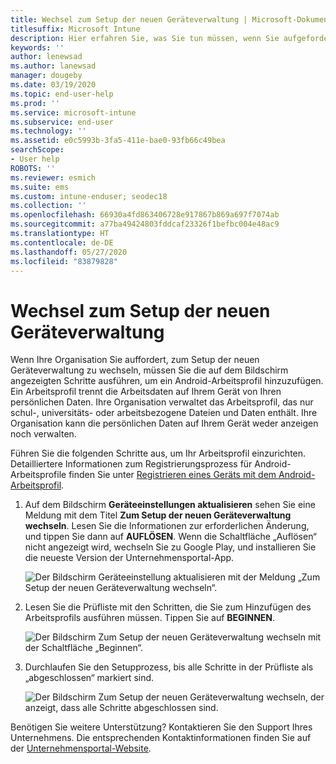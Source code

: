 ```yaml
---
title: Wechsel zum Setup der neuen Geräteverwaltung | Microsoft-Dokumentation
titlesuffix: Microsoft Intune
description: Hier erfahren Sie, was Sie tun müssen, wenn Sie aufgefordert werden, zum Setup der neuen Geräteverwaltung zu wechseln.
keywords: ''
author: lenewsad
ms.author: lanewsad
manager: dougeby
ms.date: 03/19/2020
ms.topic: end-user-help
ms.prod: ''
ms.service: microsoft-intune
ms.subservice: end-user
ms.technology: ''
ms.assetid: e0c5993b-3fa5-411e-bae0-93fb66c49bea
searchScope:
- User help
ROBOTS: ''
ms.reviewer: esmich
ms.suite: ems
ms.custom: intune-enduser; seodec18
ms.collection: ''
ms.openlocfilehash: 66930a4fd863406728e917867b869a697f7074ab
ms.sourcegitcommit: a77ba49424803fddcaf23326f1befbc004e48ac9
ms.translationtype: HT
ms.contentlocale: de-DE
ms.lasthandoff: 05/27/2020
ms.locfileid: "83879828"
---
```

# <a name="move-to-new-device-management-setup"></a>Wechsel zum Setup der neuen Geräteverwaltung  

Wenn Ihre Organisation Sie auffordert, zum Setup der neuen Geräteverwaltung zu wechseln, müssen Sie die auf dem Bildschirm angezeigten Schritte ausführen, um ein Android-Arbeitsprofil hinzuzufügen. Ein Arbeitsprofil trennt die Arbeitsdaten auf Ihrem Gerät von Ihren persönlichen Daten. Ihre Organisation verwaltet das Arbeitsprofil, das nur schul-, universitäts- oder arbeitsbezogene Dateien und Daten enthält. Ihre Organisation kann die persönlichen Daten auf Ihrem Gerät weder anzeigen noch verwalten. 

Führen Sie die folgenden Schritte aus, um Ihr Arbeitsprofil einzurichten. Detailliertere Informationen zum Registrierungsprozess für Android-Arbeitsprofile finden Sie unter [Registrieren eines Geräts mit dem Android-Arbeitsprofil](./enroll-device-android-work-profile.md).  

 1. Auf dem Bildschirm **Geräteeinstellungen aktualisieren** sehen Sie eine Meldung mit dem Titel **Zum Setup der neuen Geräteverwaltung wechseln**. Lesen Sie die Informationen zur erforderlichen Änderung, und tippen Sie dann auf **AUFLÖSEN**. Wenn die Schaltfläche „Auflösen“ nicht angezeigt wird, wechseln Sie zu Google Play, und installieren Sie die neueste Version der Unternehmensportal-App.  

    ![Der Bildschirm **Geräteeinstellung aktualisieren** mit der Meldung „Zum Setup der neuen Geräteverwaltung wechseln“.](./media/intune-company-portal-update-settings.png)  

2. Lesen Sie die Prüfliste mit den Schritten, die Sie zum Hinzufügen des Arbeitsprofils ausführen müssen. Tippen Sie auf **BEGINNEN**. 

    ![Der Bildschirm **Zum Setup der neuen Geräteverwaltung wechseln** mit der Schaltfläche „Beginnen“.](./media/company-portal-unfinished-checklist-2003.png)  

3. Durchlaufen Sie den Setupprozess, bis alle Schritte in der Prüfliste als „abgeschlossen“ markiert sind.  

    ![Der Bildschirm **Zum Setup der neuen Geräteverwaltung wechseln**, der anzeigt, dass alle Schritte abgeschlossen sind.](./media/company-portal-checklist-2003.png)  

Benötigen Sie weitere Unterstützung? Kontaktieren Sie den Support Ihres Unternehmens. Die entsprechenden Kontaktinformationen finden Sie auf der [Unternehmensportal-Website](https://go.microsoft.com/fwlink/?linkid=2010980).  
